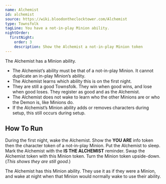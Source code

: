 ```yaml
---
name: Alchemist
id: alchemist
source: https://wiki.bloodontheclocktower.com/Alchemist
type: Townsfolk
tagLine: You have a not-in-play Minion ability.
nightOrder:
  firstNight:
    order: 3
    description: Show the Alchemist a not-in-play Minion token
---
```


The Alchemist has a Minion ability.

- The Alchemist’s ability must be that of a not-in-play Minion. It
  cannot duplicate an in-play Minion’s ability.
- The Alchemist learns which ability this is on the first night.
- They are still a good Townsfolk. They win when good wins, and lose
  when good loses. They register as good and as the Alchemist.
- The Alchemist does not wake to learn who the other Minions are or who
  the Demon is, like Minions do.
- If the Alchemist’s Minion ability adds or removes characters during
  setup, this still occurs during setup.

## How To Run

During the first night, wake the Alchemist. Show the **YOU ARE** info
token then the character token of a not-in-play Minion. Put the
Alchemist to sleep. Mark the Alchemist with the **IS THE ALCHEMIST**
reminder. Swap the Alchemist token with this Minion token. Turn the
Minion token upside-down. (_This shows they are still good._)

The Alchemist has this Minion ability. They use it as if they were a
Minion, and wake at night when that Minion would normally wake to use
their ability.
